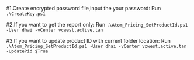 
#1.Create encrypted password file,input the your password:
Run `.\CreateKey.ps1`

#2.If you want to get the report only:
Run `.\Atom_Pricing_SetProductId.ps1 -User dhai -vCenter vcwest.active.tan`

#3.If you want to update product ID with current folder location:
Run `.\Atom_Pricing_SetProductId.ps1 -User dhai -vCenter vcwest.active.tan -UpdatePid $True`

